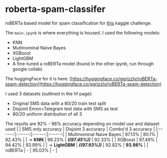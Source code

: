 # roberta-spam-classifer
roBERTa based model for spam classification for [this](https://www.kaggle.com/datasets/mariumfaheem666/spam-sms-classification-using-nlp) kaggle challenge.

The `main.ipynb` is where everything is housed. I used the following models:
- KNN
- Multinominal Naive Bayes
- XGBoost
- LightGBM
- A fine-tuned a roBERTa model (found in the other ipynb, run through google collab).

The huggingFace for it is here: [https://huggingface.co/ggrizzly/roBERTa-spam-detection](https://huggingface.co/ggrizzly/roBERTa-spam-detection)

I used 3 datasets (outlined in the hf page):
- Original SMS data with a 80/20 train test split
- Disjoint Enron+Telegram test data with SMS as test
- 80/20 uniform distribution of all 3

The results are 92% - 98% accuracy depending on model use and dataset used
| | SMS only accuracy | Disjoint 3 accuracy | Combo'd 3 accuracy |
|:------:|:------:|:------:|:------:|
| Multinominal Naive Bayes | 97.13% | 80.1% | 92.43% |
| -> **KNN** | 96.23% | ***((97.45%))*** | 92.33% |
| XGBoost | 97.49% | 94.42% | 93.99% |
| -> **LightGBM** | ***((97.93%))*** | 92.82% | **93.98%** |
| roBERTa | - | 95.03% | - |
